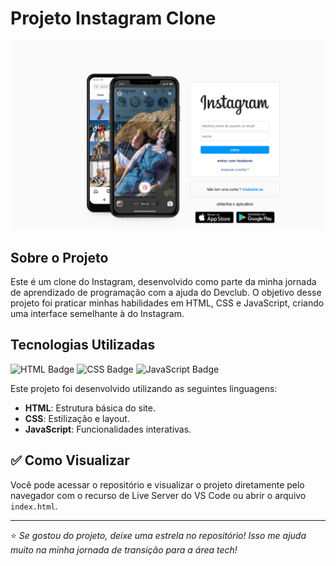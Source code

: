 # Projeto Instagram Clone

![Screenshot do Projeto](https://github.com/lipaosbk/projeto-instagram/blob/master/img/print%20instagram.png?raw=true)

## Sobre o Projeto

Este é um clone do Instagram, desenvolvido como parte da minha jornada de aprendizado de programação com a ajuda do Devclub. O objetivo desse projeto foi praticar minhas habilidades em HTML, CSS e JavaScript, criando uma interface semelhante à do Instagram.

## Tecnologias Utilizadas

![HTML Badge](https://img.shields.io/badge/HTML5-F16529?style=flat&logo=html5&logoColor=white) 
![CSS Badge](https://img.shields.io/badge/CSS3-2965F1?style=flat&logo=css3&logoColor=white) 
![JavaScript Badge](https://img.shields.io/badge/JavaScript-F7DF1E?style=flat&logo=javascript&logoColor=black)

Este projeto foi desenvolvido utilizando as seguintes linguagens:

- **HTML**: Estrutura básica do site.
- **CSS**: Estilização e layout.
- **JavaScript**: Funcionalidades interativas.

## ✅ Como Visualizar

Você pode acessar o repositório e visualizar o projeto diretamente pelo navegador com o recurso de Live Server do VS Code ou abrir o arquivo `index.html`.

---

⭐ *Se gostou do projeto, deixe uma estrela no repositório! Isso me ajuda muito na minha jornada de transição para a área tech!*
